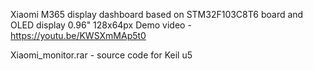 
Xiaomi M365 display dashboard based on STM32F103C8T6 board and OLED display 0.96" 128x64px
Demo video - https://youtu.be/KWSXmMAp5t0


Xiaomi_monitor.rar - source code for Keil u5
